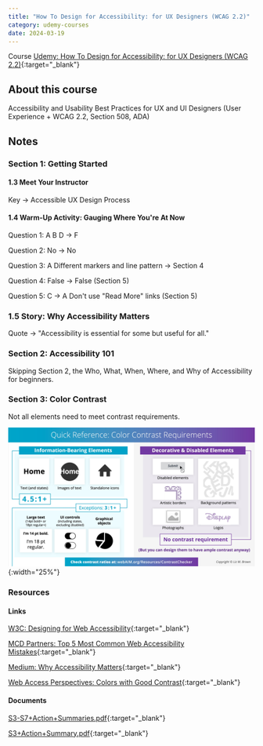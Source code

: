 ```yaml
---
title: "How To Design for Accessibility: for UX Designers (WCAG 2.2)"
category: udemy-courses
date: 2024-03-19
---
```


Course [Udemy: How To Design for Accessibility: for UX Designers (WCAG 2.2)](https://www.udemy.com/share/1040w43@nwKkFJZGJPabY0tZUvLqKWMbQKiCaL21EGRC8nROqd77HAH_qZmnnw9sDmqubKVT/){:target="_blank"}

## About this course

Accessibility and Usability Best Practices for UX and UI Designers (User Experience + WCAG 2.2, Section 508, ADA)

## Notes

### Section 1: Getting Started

#### 1.3 Meet Your Instructor

Key → Accessible UX Design Process

#### 1.4 Warm-Up Activity: Gauging Where You're At Now

Question 1: A B D → F

Question 2: No → No

Question 3: A Different markers and line pattern → Section 4

Question 4: False → False (Section 5)

Question 5: C → A Don't use "Read More" links (Section 5)

### 1.5 Story: Why Accessibility Matters

Quote → "Accessibility is essential for some but useful for all."

### Section 2: Accessibility 101

Skipping Section 2, the Who, What, When, Where, and Why of Accessibility for beginners.

### Section 3: Color Contrast

Not all elements need to meet contrast requirements.

![Color Contrast Quick Reference](/assets/img/Color_Contrast_Quick_Ref.jpg){:width="25%"}

### Resources

#### Links
[W3C: Designing for Web Accessibility](https://www.w3.org/WAI/tips/designing/){:target="_blank"}

[MCD Partners: Top 5 Most Common Web Accessibility Mistakes](https://www.mcdpartners.com/news/top-5-common-web-accessibility-mistakes/){:target="_blank"}

[Medium: Why Accessibility Matters](https://medium.com/points-san-francisco/why-accessibility-matters-7ca6762ec0b5){:target="_blank"}

[Web Access Perspectives: Colors with Good Contrast](https://www.w3.org/WAI/perspective-videos/contrast/){:target="_blank"}

#### Documents

[S3-S7+Action+Summaries.pdf](/assets/pdf/S3-S7+Action+Summaries.pdf){:target="_blank"}

[S3+Action+Summary.pdf](/assets/pdf/S3+Action+Summary.pdf){:target="_blank"}




